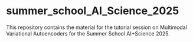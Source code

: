 # summer_school_AI_Science_2025
This repository contains the material for the tutorial session on Multimodal Variational Autoencoders for the Summer School AI+Science 2025.

